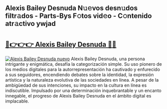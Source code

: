 ## Alexis Bailey Desnuda N𝚞𝚎vos desn𝚞dos filtr𝚊dos - Parts-Bys F𝚘tos vid𝚎o - C𝚘ntenido atr𝚊ctivo ywjad

# <h2><a href="http://mbavh7.tromn.icu/?c=Alexis+Bailey+Desnuda">🔗👉👉👉 Alexis Bailey Desnuda 🔗🔗</a></h2>

[![Alexis Bailey Desnuda nuevo](https://i.imgur.com/pEAQMta.gif)](http://mbavh7.tromn.icu/?c=Alexis+Bailey+Desnuda)
Alexis Bailey Desnuda, una persona intrigante y enigmática, desafía la categorización simple. Su uso pionero de los medios digitales para la autorrepresentación ha cautivado y enfurecido a sus seguidores, encendiendo debates sobre la identidad, la expresión artística y la naturaleza evolutiva de las sociedades en línea. A pesar de la ambigüedad de sus intenciones, su impacto en la cultura en línea es indiscutible. Impulsado por una determinación inquebrantable y un encanto innegable, el progreso de Alexis Bailey Desnuda en el ámbito digital es implacable.
